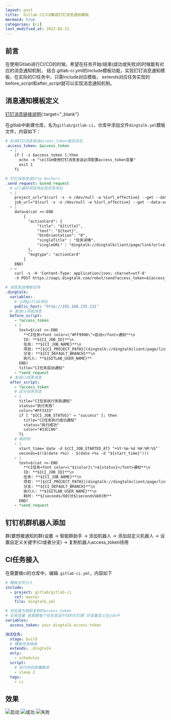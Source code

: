 ```yaml
---
layout: post
title:  Gitlab CI/CD集成钉钉消息通知模板
mermaid: true
categories: [ci]
last_modified_at: 2022-02-23
---
```


## 前言
在使用Gitlab进行CI/CD的时候，希望在任务开始/结束(成功或失败)的时候能有对应的消息通知机制，
结合.gitlab-ci.yml的include模板功能，实现钉钉消息通知模板，在实际的CI任务中，只需include对应模板，
extends对应任务实现的before_script和after_script就可以实现消息通知机制。

## 消息通知模板定义
[钉钉消息链接说明](https://open.dingtalk.com/document/orgapp-server/message-link-description){:target="_blank"}

在gitlab中新建仓库，名为`gitlab/gitlab-ci`，仓库中添加文件`dingtalk.yml`模板文件，内容如下：

```yaml
# 检测钉钉消息发送access_token是否存在
.access_token: &access_token
  - |
    if [ -z $access_token ];then
      echo -e "\e[31m使用钉钉消息发送必须配置access_token变量"
      exit 1
    fi

# 钉钉消息发送http Anchors
.send_request: &send_request
  # url编码项目地址及任务地址
  - |
    project_url="$(curl -s -o /dev/null -w %{url_effective} --get --data-urlencode "${public_host}/${CI_PROJECT_PATH}" "" || true)"
    job_url="$(curl -s -o /dev/null -w %{url_effective} --get --data-urlencode "${public_host}/${CI_PROJECT_PATH}/-/jobs/${CI_JOB_ID}" "" || true)"
  - |
    data=$(cat <<-END
        {
          "actionCard": {
              "title": "${title}", 
              "text": "${text}", 
              "btnOrientation": "0", 
              "singleTitle" : "任务详情",
              "singleURL" : "dingtalk://dingtalkclient/page/link?url=${job_url##/?}&pc_slide=false"
          },
          "msgtype": "actionCard"
        }
    END)
  - >
    curl -s -H 'Content-Type: application/json; charset=utf-8' 
    -X POST https://oapi.dingtalk.com/robot/send?access_token=${access_token} -d "${data}"

# 消息发送模板任务
.dingtalk:
  variables:
    # 公网gitlab地址
    public_host: "http://192.168.235.131"
  # 发送ci开始消息
  before_script:
    - *access_token
    - |
      text=$(cat <<-END
        **CI任务<font color=\"#FF9900\">启动</font>通知**\n
        ID: **${CI_JOB_ID}**\n
        任务: **${CI_JOB_NAME}**\n
        项目: **[${CI_PROJECT_PATH}](dingtalk://dingtalkclient/page/link?url=${project_url##/?}&pc_slide=false)**\n
        分支: **${CI_DEFAULT_BRANCH}**\n
        执行人: **${GITLAB_USER_NAME}**
      END)
      title="CI任务启动通知"
    - *send_request
  # 发送ci结束消息
  after_script:
    - *access_token
    # 区分任务状态
    - |
      title="CI任务执行失败通知"
      status="执行失败"
      color="#FF3333"
      if [ "${CI_JOB_STATUS}" = "success" ]; then
        title="CI任务执行成功通知"
        status="执行成功"
        color="#33CC00"
      fi
    # 耗时秒
    - |
      start_time=`date -d ${CI_JOB_STARTED_AT} "+%Y-%m-%d %H:%M:%S"`
      seconds=$(($(date +%s) - $(date +%s -d "${start_time}")))
    - |
      text=$(cat <<-END
        **CI任务<font color=\"${color}\">${status}</font>通知**\n
        ID: **${CI_JOB_ID}**\n
        任务: **${CI_JOB_NAME}**\n
        项目: **[${CI_PROJECT_PATH}](dingtalk://dingtalkclient/page/link?url=${project_url##/?}&pc_slide=false)**\n
        分支: **${CI_DEFAULT_BRANCH}**\n
        执行人: **${GITLAB_USER_NAME}**\n
        耗时: **$[seconds/60]分$[seconds%60]秒**
      END)
    - *send_request
```

## 钉钉机群机器人添加

群(要想被通知的群)设置 -> 智能群助手 -> 添加机器人 -> 添加自定义机器人 -> 设置自定义关键字(CI或者分支) -> 复制机器人access_token待用

## CI任务接入
在需要做ci的仓库中，编辑`.gitlab-ci.yml`，内容如下

```yaml
# 模板文件引入
include:
  - project: gitlab/gitlab-ci
    ref: master
    file: dingtalk.yml

# 对应值为刚刚复制的access_token
# 全局变量 若需要每个任务发送不同的钉钉群 将变量定义在job中
variables:
  access_token: your-dingtalk-access-token

测试任务:
  stage: build
  # 模板任务继承
  extends: .dingtalk
  only:
    - schedules
  script:
    # 执行你的部署脚本
    - sleep 2
  tags:
    - ci
```

## 效果
![启动](https://cdn.jsdelivr.net/gh/PasseRR/passerr.github.io/asserts/2022/02-23/start.jpg)
![成功](https://cdn.jsdelivr.net/gh/PasseRR/passerr.github.io/asserts/2022/02-23/success.jpg)
![失败](https://cdn.jsdelivr.net/gh/PasseRR/passerr.github.io/asserts/2022/02-23/failed.jpg)